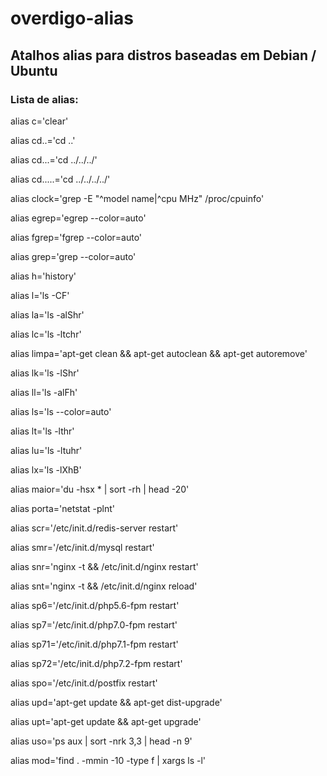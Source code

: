# overdigo-alias

## Atalhos alias para distros baseadas em Debian / Ubuntu

### Lista de alias: 

alias c='clear'

alias cd..='cd ..'

alias cd...='cd ../../../'

alias cd.....='cd ../../../../'

alias clock='grep -E "^model name|^cpu MHz" /proc/cpuinfo'

alias egrep='egrep --color=auto'

alias fgrep='fgrep --color=auto'

alias grep='grep --color=auto'

alias h='history'

alias l='ls -CF'

alias la='ls -alShr'

alias lc='ls -ltchr'

alias limpa='apt-get clean && apt-get autoclean && apt-get autoremove'

alias lk='ls -lShr'

alias ll='ls -alFh'

alias ls='ls --color=auto'

alias lt='ls -lthr'

alias lu='ls -ltuhr'

alias lx='ls -lXhB'

alias maior='du -hsx * | sort -rh | head -20'

alias porta='netstat -plnt'

alias scr='/etc/init.d/redis-server restart'

alias smr='/etc/init.d/mysql restart'

alias snr='nginx -t && /etc/init.d/nginx restart'

alias snt='nginx -t && /etc/init.d/nginx reload'

alias sp6='/etc/init.d/php5.6-fpm restart'

alias sp7='/etc/init.d/php7.0-fpm restart'

alias sp71='/etc/init.d/php7.1-fpm restart'

alias sp72='/etc/init.d/php7.2-fpm restart'

alias spo='/etc/init.d/postfix restart'

alias upd='apt-get update && apt-get dist-upgrade'

alias upt='apt-get update && apt-get upgrade'

alias uso='ps aux | sort -nrk 3,3 | head -n 9'

alias mod='find . -mmin -10 -type f | xargs ls -l'

